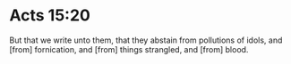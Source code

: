 # Acts 15:20

But that we write unto them, that they abstain from pollutions of idols, and [from] fornication, and [from] things strangled, and [from] blood.